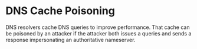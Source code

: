 # DNS Cache Poisoning

DNS resolvers cache DNS queries to improve performance. That cache can be
poisoned by an attacker if the attacker both issues a queries and sends a
response impersonating an authoritative nameserver.
